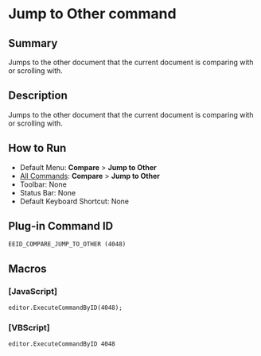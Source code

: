 # Jump to Other command

## Summary

Jumps to the other document that the current document is comparing with or scrolling with.

## Description

Jumps to the other document that the current document is comparing with or scrolling with.

## How to Run

- Default Menu: **Compare** \> **Jump to Other**
- [All Commands](../tools/all_commands): **Compare** \> **Jump to Other**
- Toolbar: None
- Status Bar: None
- Default Keyboard Shortcut: None

## Plug-in Command ID

```
EEID_COMPARE_JUMP_TO_OTHER (4048)```

## Macros

### \[JavaScript\]

```
editor.ExecuteCommandByID(4048);
```

### \[VBScript\]

```
editor.ExecuteCommandByID 4048
```
